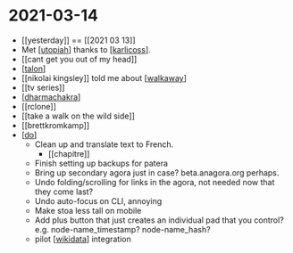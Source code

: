 # 2021-03-14

- [[yesterday]] == [[2021 03 13]]
- Met [[utopiah]] thanks to [[karlicoss]].
- [[cant get you out of my head]]
- [[talon]]
- [[nikolai kingsley]] told me about [[walkaway]]
- [[tv series]]
- [[dharmachakra]]
- [[rclone]]
- [[take a walk on the wild side]]
- [[brettkromkamp]]
- [[do]]
  - Clean up and translate text to French.
    - [[chapitre]]
  - Finish setting up backups for patera
  - Bring up secondary agora just in case? beta.anagora.org perhaps.
  - Undo folding/scrolling for links in the agora, not needed now that they come last?
  - Undo auto-focus on CLI, annoying
  - Make stoa less tall on mobile
  - Add plus button that just creates an individual pad that you control? e.g. node-name_timestamp? node-name_hash?
  - pilot [[wikidata]] integration

[//begin]: # "Autogenerated link references for markdown compatibility"
[utopiah]: ../utopiah "utopiah"
[karlicoss]: ../karlicoss "Karlicoss"
[talon]: ../talon "talon"
[walkaway]: ../walkaway "walkaway"
[dharmachakra]: ../dharmachakra "dharmachakra"
[do]: ../do "Do"
[wikidata]: ../wikidata "Wikidata"
[//end]: # "Autogenerated link references"